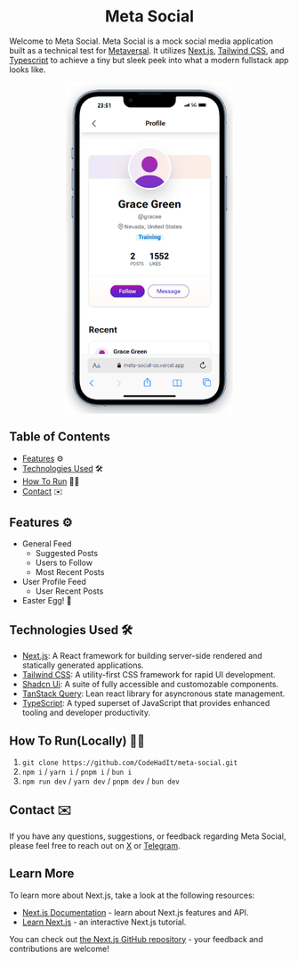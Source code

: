 
<h1 align="center">Meta Social</h1>

Welcome to Meta Social. Meta Social is a mock social media application built as a technical test for [Metaversal](https://www.metaversal.gg). It utilizes [Next.js](https://nextjs.org/docs), [Tailwind CSS](https://tailwindcss.com/), and [Typescript](https://www.typescriptlang.org/) to achieve a tiny but sleek peek into what a modern fullstack app looks like. 

<img src="./public/images/app-screenshot.png" alt="meta-social_screenshot" width="300" style="display: block; margin: 0 auto;" />

## Table of Contents

- [Features](#features) ⚙️
- [Technologies Used](#technologies-used) 🛠️
- [How To Run](#how-to-runlocally) 🧑‍💻
- [Contact](#contact) ✉️


## Features ⚙️

- General Feed
    - Suggested Posts
    - Users to Follow
    - Most Recent Posts
- User Profile Feed
    - User Recent Posts
- Easter Egg! 🥚


## Technologies Used 🛠️

- [Next.js](https://nextjs.org/docs): A React framework for building server-side rendered and statically generated applications.
- [Tailwind CSS](https://tailwindcss.com): A utility-first CSS framework for rapid UI development.
- [Shadcn Ui](https://ui.shadcn.com): A suite of fully accessible and customozable components.
- [TanStack Query](https://tanstack.com/query/latest): Lean react library for asyncronous state management. 
- [TypeScript](https://www.typescriptlang.org/): A typed superset of JavaScript that provides enhanced tooling and developer productivity.

## How To Run(Locally) 🧑‍💻

1. `git clone https://github.com/CodeHadIt/meta-social.git`
2. `npm i` / `yarn i` / `pnpm i` / `bun i`
3.  `npm run dev` / `yarn dev` / `pnpm dev` / `bun dev`

## Contact ✉️

If you have any questions, suggestions, or feedback regarding Meta Social, please feel free to reach out on [X](https://x.com/codehadit) or [Telegram](https://t.me/Codehadit).


## Learn More

To learn more about Next.js, take a look at the following resources:

- [Next.js Documentation](https://nextjs.org/docs) - learn about Next.js features and API.
- [Learn Next.js](https://nextjs.org/learn) - an interactive Next.js tutorial.

You can check out [the Next.js GitHub repository](https://github.com/vercel/next.js) - your feedback and contributions are welcome!
